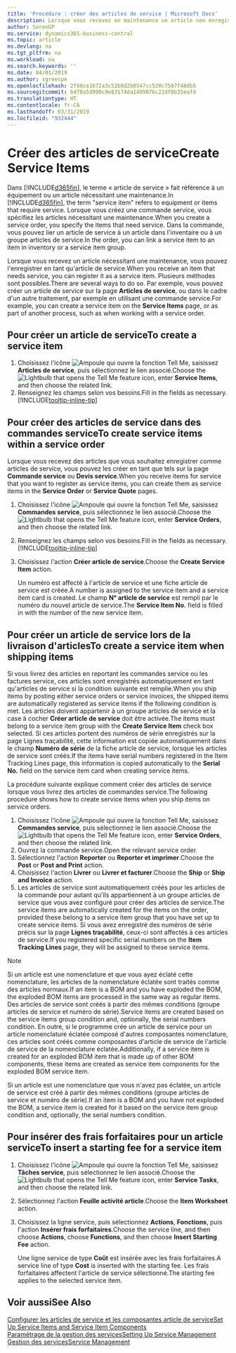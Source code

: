 ```yaml
---
title: 'Procédure : créer des articles de service | Microsoft Docs'
description: Lorsque vous recevez en maintenance un article non enregistré, vous pouvez l'enregistrer en tant qu'article de service.
author: SorenGP
ms.service: dynamics365-business-central
ms.topic: article
ms.devlang: na
ms.tgt_pltfrm: na
ms.workload: na
ms.search.keywords: ''
ms.date: 04/01/2019
ms.author: sgroespe
ms.openlocfilehash: 2f98ce1672a3c52b8d2b8547cc520c7507f48db5
ms.sourcegitcommit: bd78a5d990c9e83174da1409076c22df8b35eafd
ms.translationtype: HT
ms.contentlocale: fr-CA
ms.lasthandoff: 03/31/2019
ms.locfileid: "932444"
---
```

# <a name="create-service-items"></a><span data-ttu-id="47043-103">Créer des articles de service</span><span class="sxs-lookup"><span data-stu-id="47043-103">Create Service Items</span></span>
<span data-ttu-id="47043-104">Dans [!INCLUDE[d365fin](includes/d365fin_md.md)], le terme « article de service » fait référence à un équipement ou un article nécessitant une maintenance.</span><span class="sxs-lookup"><span data-stu-id="47043-104">In [!INCLUDE[d365fin](includes/d365fin_md.md)], the term "service item" refers to equipment or items that require service.</span></span> <span data-ttu-id="47043-105">Lorsque vous créez une commande service, vous spécifiez les articles nécessitant une maintenance.</span><span class="sxs-lookup"><span data-stu-id="47043-105">When you create a service order, you specify the items that need service.</span></span> <span data-ttu-id="47043-106">Dans la commande, vous pouvez lier un article de service à un article dans l'inventaire ou à un groupe articles de service.</span><span class="sxs-lookup"><span data-stu-id="47043-106">In the order, you can link a service item to an item in inventory or a service item group.</span></span>    

<span data-ttu-id="47043-107">Lorsque vous recevez un article nécessitant une maintenance, vous pouvez l'enregistrer en tant qu'article de service.</span><span class="sxs-lookup"><span data-stu-id="47043-107">When you receive an item that needs service, you can register it as a service item.</span></span> <span data-ttu-id="47043-108">Plusieurs méthodes sont possibles.</span><span class="sxs-lookup"><span data-stu-id="47043-108">There are several ways to do so.</span></span> <span data-ttu-id="47043-109">Par exemple, vous pouvez créer un article de service sur la page **Articles de service**, ou dans le cadre d'un autre traitement, par exemple en utilisant une commande service.</span><span class="sxs-lookup"><span data-stu-id="47043-109">For example, you can create a service item on the **Service Items** page, or as part of another process, such as when working with a service order.</span></span>   

## <a name="to-create-a-service-item"></a><span data-ttu-id="47043-110">Pour créer un article de service</span><span class="sxs-lookup"><span data-stu-id="47043-110">To create a service item</span></span>  
1. <span data-ttu-id="47043-111">Choisissez l'icône ![Ampoule qui ouvre la fonction Tell Me](media/ui-search/search_small.png "Dites-moi ce que vous voulez faire"), saisissez **Articles de service**, puis sélectionnez le lien associé.</span><span class="sxs-lookup"><span data-stu-id="47043-111">Choose the ![Lightbulb that opens the Tell Me feature](media/ui-search/search_small.png "Tell me what you want to do") icon, enter **Service Items**, and then choose the related link.</span></span>
2. <span data-ttu-id="47043-112">Renseignez les champs selon vos besoins.</span><span class="sxs-lookup"><span data-stu-id="47043-112">Fill in the fields as necessary.</span></span> [!INCLUDE[tooltip-inline-tip](includes/tooltip-inline-tip_md.md)]  

## <a name="to-create-service-items-within-a-service-order"></a><span data-ttu-id="47043-113">Pour créer des articles de service dans des commandes service</span><span class="sxs-lookup"><span data-stu-id="47043-113">To create service items within a service order</span></span>  
<span data-ttu-id="47043-114">Lorsque vous recevez des articles que vous souhaitez enregistrer comme articles de service, vous pouvez les créer en tant que tels sur la page **Commande service** ou **Devis service**.</span><span class="sxs-lookup"><span data-stu-id="47043-114">When you receive items for service that you want to register as service items, you can create them as service items in the **Service Order** or **Service Quote** pages.</span></span>  

1. <span data-ttu-id="47043-115">Choisissez l'icône ![Ampoule qui ouvre la fonction Tell Me](media/ui-search/search_small.png "Dites-moi ce que vous voulez faire"), saisissez **Commandes service**, puis sélectionnez le lien associé.</span><span class="sxs-lookup"><span data-stu-id="47043-115">Choose the ![Lightbulb that opens the Tell Me feature](media/ui-search/search_small.png "Tell me what you want to do") icon, enter **Service Orders**, and then choose the related link.</span></span>  
2. <span data-ttu-id="47043-116">Renseignez les champs selon vos besoins.</span><span class="sxs-lookup"><span data-stu-id="47043-116">Fill in the fields as necessary.</span></span> [!INCLUDE[tooltip-inline-tip](includes/tooltip-inline-tip_md.md)]  
3. <span data-ttu-id="47043-117">Choisissez l'action **Créer article de service**.</span><span class="sxs-lookup"><span data-stu-id="47043-117">Choose the **Create Service Item** action.</span></span>  

    <span data-ttu-id="47043-118">Un numéro est affecté à l'article de service et une fiche article de service est créée.</span><span class="sxs-lookup"><span data-stu-id="47043-118">A number is assigned to the service item and a service item card is created.</span></span> <span data-ttu-id="47043-119">Le champ **N° article de service** est rempli par le numéro du nouvel article de service.</span><span class="sxs-lookup"><span data-stu-id="47043-119">The **Service Item No.** field is filled in with the number of the new service item.</span></span>

## <a name="to-create-a-service-item-when-shipping-items"></a><span data-ttu-id="47043-120">Pour créer un article de service lors de la livraison d'articles</span><span class="sxs-lookup"><span data-stu-id="47043-120">To create a service item when shipping items</span></span>  
<span data-ttu-id="47043-121">Si vous livrez des articles en reportant les commandes service ou les factures service, ces articles sont enregistrés automatiquement en tant qu'articles de service si la condition suivante est remplie.</span><span class="sxs-lookup"><span data-stu-id="47043-121">When you ship items by posting either service orders or service invoices, the shipped items are automatically registered as service items if the following condition is met.</span></span> <span data-ttu-id="47043-122">Les articles doivent appartenir à un groupe articles de service et la case à cocher **Créer article de service** doit être activée.</span><span class="sxs-lookup"><span data-stu-id="47043-122">The items must belong to a service item group with the **Create Service Item** check box selected.</span></span> <span data-ttu-id="47043-123">Si ces articles portent des numéros de série enregistrés sur la page Lignes traçabilité, cette information est copiée automatiquement dans le champ **Numéro de série** de la fiche article de service, lorsque les articles de service sont créés.</span><span class="sxs-lookup"><span data-stu-id="47043-123">If the items have serial numbers registered in the Item Tracking Lines page, this information is copied automatically to the **Serial No.** field on the service item card when creating service items.</span></span>  

<span data-ttu-id="47043-124">La procédure suivante explique comment créer des articles de service lorsque vous livrez des articles de commandes service.</span><span class="sxs-lookup"><span data-stu-id="47043-124">The following procedure shows how to create service items when you ship items on service orders.</span></span>  

1. <span data-ttu-id="47043-125">Choisissez l'icône ![Ampoule qui ouvre la fonction Tell Me](media/ui-search/search_small.png "Dites-moi ce que vous voulez faire"), saisissez **Commandes service**, puis sélectionnez le lien associé.</span><span class="sxs-lookup"><span data-stu-id="47043-125">Choose the ![Lightbulb that opens the Tell Me feature](media/ui-search/search_small.png "Tell me what you want to do") icon, enter **Service Orders**, and then choose the related link.</span></span>  
2. <span data-ttu-id="47043-126">Ouvrez la commande service.</span><span class="sxs-lookup"><span data-stu-id="47043-126">Open the relevant service order.</span></span>  
3. <span data-ttu-id="47043-127">Sélectionnez l'action **Reporter** ou **Reporter et imprimer**.</span><span class="sxs-lookup"><span data-stu-id="47043-127">Choose the **Post** or **Post and Print** action.</span></span>  
4. <span data-ttu-id="47043-128">Choisissez l'action **Livrer** ou **Livrer et facturer**.</span><span class="sxs-lookup"><span data-stu-id="47043-128">Choose the **Ship** or **Ship and Invoice** action.</span></span>  
5. <span data-ttu-id="47043-129">Les articles de service sont automatiquement créés pour les articles de la commande pour autant qu'ils appartiennent à un groupe articles de service que vous avez configuré pour créer des articles de service.</span><span class="sxs-lookup"><span data-stu-id="47043-129">The service items are automatically created for the items on the order, provided these belong to a service item group that you have set up to create service items.</span></span> <span data-ttu-id="47043-130">Si vous avez enregistré des numéros de série précis sur la page **Lignes traçabilité**, ceux-ci sont affectés à ces articles de service.</span><span class="sxs-lookup"><span data-stu-id="47043-130">If you registered specific serial numbers on the **Item Tracking Lines** page, they will be assigned to these service items.</span></span>  

> [!NOTE]  
>  <span data-ttu-id="47043-131">Si un article est une nomenclature et que vous ayez éclaté cette nomenclature, les articles de la nomenclature éclatée sont traités comme des articles normaux.</span><span class="sxs-lookup"><span data-stu-id="47043-131">If an item is a BOM and you have exploded the BOM, the exploded BOM items are processed in the same way as regular items.</span></span> <span data-ttu-id="47043-132">Des articles de service sont créés à partir des mêmes conditions (groupe articles de service et numéro de série).</span><span class="sxs-lookup"><span data-stu-id="47043-132">Service items are created based on the service items group condition and, optionally, the serial numbers condition.</span></span> <span data-ttu-id="47043-133">En outre, si le programme crée un article de service pour un article nomenclature éclatée composé d'autres composantes nomenclature, ces articles sont créés comme composantes d'article de service de l'article de service de la nomenclature éclatée.</span><span class="sxs-lookup"><span data-stu-id="47043-133">Additionally, if a service item is created for an exploded BOM item that is made up of other BOM components, these items are created as service item components for the exploded BOM service item.</span></span>  
>   
>  <span data-ttu-id="47043-134">Si un article est une nomenclature que vous n'avez pas éclatée, un article de service est créé à partir des mêmes conditions (groupe articles de service et numéro de série).</span><span class="sxs-lookup"><span data-stu-id="47043-134">If an item is a BOM and you have not exploded the BOM, a service item is created for it based on the service item group condition and, optionally, the serial numbers condition.</span></span>  

## <a name="to-insert-a-starting-fee-for-a-service-item"></a><span data-ttu-id="47043-135">Pour insérer des frais forfaitaires pour un article service</span><span class="sxs-lookup"><span data-stu-id="47043-135">To insert a starting fee for a service item</span></span>
1. <span data-ttu-id="47043-136">Choisissez l'icône ![Ampoule qui ouvre la fonction Tell Me](media/ui-search/search_small.png "Dites-moi ce que vous voulez faire"), saisissez **Tâches service**, puis sélectionnez le lien associé.</span><span class="sxs-lookup"><span data-stu-id="47043-136">Choose the ![Lightbulb that opens the Tell Me feature](media/ui-search/search_small.png "Tell me what you want to do") icon, enter **Service Tasks**, and then choose the related link.</span></span>
2. <span data-ttu-id="47043-137">Sélectionnez l'action **Feuille activité article**.</span><span class="sxs-lookup"><span data-stu-id="47043-137">Choose the **Item Worksheet** action.</span></span>
3. <span data-ttu-id="47043-138">Choisissez la ligne service, puis sélectionnez **Actions**, **Fonctions**, puis l'action **Insérer frais forfaitaires**.</span><span class="sxs-lookup"><span data-stu-id="47043-138">Choose the service line, and then choose **Actions**, choose **Functions**, and then choose **Insert Starting Fee** action.</span></span>  

    <span data-ttu-id="47043-139">Une ligne service de type **Coût** est insérée avec les frais forfaitaires.</span><span class="sxs-lookup"><span data-stu-id="47043-139">A service line of type **Cost** is inserted with the starting fee.</span></span> <span data-ttu-id="47043-140">Les frais forfaitaires affectent l'article de service sélectionné.</span><span class="sxs-lookup"><span data-stu-id="47043-140">The starting fee applies to the selected service item.</span></span>

## <a name="see-also"></a><span data-ttu-id="47043-141">Voir aussi</span><span class="sxs-lookup"><span data-stu-id="47043-141">See Also</span></span>  
[<span data-ttu-id="47043-142">Configurer les articles de service et les composantes article de service</span><span class="sxs-lookup"><span data-stu-id="47043-142">Set Up Service Items and Service Item Components</span></span>](service-how-setup-service-items.md)  
[<span data-ttu-id="47043-143">Paramétrage de la gestion des services</span><span class="sxs-lookup"><span data-stu-id="47043-143">Setting Up Service Management</span></span>](service-setup-service.md)  
[<span data-ttu-id="47043-144">Gestion des services</span><span class="sxs-lookup"><span data-stu-id="47043-144">Service Management</span></span>](service-service.md)  
